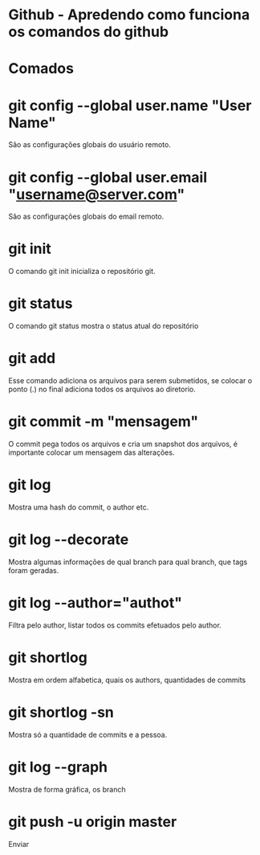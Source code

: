 
# Github - Apredendo como funciona os comandos do github

# Comados

# git config --global user.name "User Name"

São as configurações globais do usuário remoto.

# git config --global user.email "username@server.com"

São as configurações globais do email remoto.

# git init

O comando git init inicializa o repositório git.

# git status

O comando git status mostra o status atual do repositório

# git add 

Esse comando adiciona os arquivos para serem submetidos, se colocar o ponto (.) no final adiciona todos os arquivos ao diretorio.

# git commit -m "mensagem"

O commit pega todos os arquivos e cria um snapshot dos arquivos, é importante colocar um mensagem das alterações.

# git log

Mostra uma hash do commit, o author etc.

# git log --decorate

Mostra algumas informações de qual branch para qual branch, que tags foram geradas.

# git log --author="authot"

Filtra pelo author, listar todos os commits efetuados pelo author.

# git shortlog

Mostra em ordem alfabetica, quais os authors, quantidades de commits

# git shortlog -sn

Mostra só a quantidade de commits e a pessoa.

# git log --graph

Mostra de forma gráfica, os branch

# git push -u origin master

Enviar
